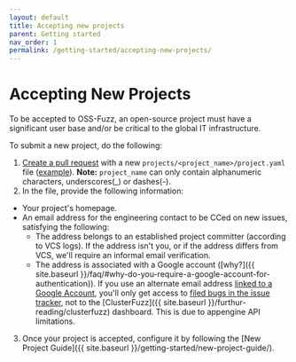 ```yaml
---
layout: default
title: Accepting new projects
parent: Getting started
nav_order: 1
permalink: /getting-started/accepting-new-projects/
---
```


# Accepting New Projects

To be accepted to OSS-Fuzz, an open-source project must
have a significant user base and/or be critical to the global IT infrastructure.

To submit a new project, do the following:

1. [Create a pull request](https://help.github.com/articles/creating-a-pull-request/)
with a new `projects/<project_name>/project.yaml` file
([example](https://github.com/google/oss-fuzz/tree/master/projects/libarchive/project.yaml)).
    **Note:** `project_name` can only contain alphanumeric characters,
    underscores(_) or dashes(-).
2. In the file, provide the following information:
  - Your project's homepage.
  - An email address for the engineering contact to be CCed on new issues, satisfying the following:
    - The address belongs to an established project committer (according to VCS logs).
        If the address isn't you, or if the address differs from VCS, we'll require an informal
        email verification.
    - The address is associated with a Google account
        ([why?]({{ site.baseurl }}/faq/#why-do-you-require-a-google-account-for-authentication)).
        If you use an alternate email address
        [linked to a Google Account](https://support.google.com/accounts/answer/176347?hl=en),
        you'll only get access to [filed bugs in the issue tracker](https://bugs.chromium.org/p/oss-fuzz/issues/list), not to the [ClusterFuzz]({{ site.baseurl }}/furthur-reading/clusterfuzz)
        dashboard. This is due to appengine API limitations.
3. Once your project is accepted, configure it by following the
  [New Project Guide]({{ site.baseurl }}/getting-started/new-project-guide/).

